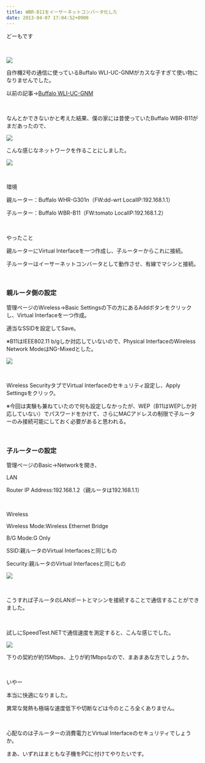 ```yaml
---
title: WBR-B11をイーサーネットコンバータ化した
date: 2013-04-07 17:04:52+0900
---
```

<p>どーもです</p>
<p>&nbsp;</p>
<p><img src="https://lh5.googleusercontent.com/-wn9ewHUqHWM/UTKmaBT-UjI/AAAAAAAABUc/G58KszEU9og/s640/IMG_0082.JPG" /></p>
<p>自作機2号の通信に使っているBuffalo WLI-UC-GNMがカスな子すぎて使い物になりませんでした。</p>
<p>以前の記事→<a href="http://tosainu.wktk.so/view/256">Buffalo WLI-UC-GNM</a></p>
<p>&nbsp;</p>
<p>なんとかできないかと考えた結果、僕の家には昔使っていたBuffalo WBR-B11がまだあったので、</p>
<p><img src="https://lh3.googleusercontent.com/-3_STouXiXyw/UWEfmW_4AoI/AAAAAAAAB3Y/pHQeAOW6m2g/s640/IMG_0361.JPG" /></p>
<p>こんな感じなネットワークを作ることにしました。</p>
<p><img src="https://lh3.googleusercontent.com/-UMvi0cMQNMo/UWEflobvjMI/AAAAAAAAB3U/Sp5ITADUPQM/s640/out.png" /></p>
<p>&nbsp;</p>
<p>環境</p>
<p>親ルーター：Buffalo WHR-G301n（FW:dd-wrt LocalIP:192.168.1.1）</p>
<p>子ルーター：Buffalo WBR-B11（FW:tomato LocalIP:192.168.1.2）</p>
<p>&nbsp;</p>
<p>やったこと</p>
<p>親ルーターにVirtual Interfaceを一つ作成し、子ルーターからこれに接続。</p>
<p>子ルーターはイーサーネットコンバータとして動作させ、有線でマシンと接続。</p>
<p>&nbsp;</p>
<h3>親ルータ側の設定</h3>
<p>管理ページのWireless→Basic Settingsの下の方にあるAddボタンをクリックし、Virtual Interfaceを一つ作成。</p>
<p>適当なSSIDを設定してSave。</p>
<p>※B11はIEEE802.11 b/gしか対応していないので、Physical InterfaceのWireless Network ModeはNG-Mixedとした。</p>
<p><img src="https://lh6.googleusercontent.com/-EnZtslG1tEw/UWEhtvw-gkI/AAAAAAAAB3o/T1-IrM_BjEM/s640/Screenshot%2520from%25202013-04-07%252016%253A33%253A35.png" /></p>
<p>&nbsp;</p>
<p>Wireless SecurityタブでVirtual Interfaceのセキュリティ設定し、Apply Settingsをクリック。</p>
<p>※今回は実験も兼ねていたので何も設定しなかったが、WEP（B11はWEPしか対応していない）でパスワードをかけて、さらにMACアドレスの制限で子ルーターのみ接続可能にしておく必要があると思われる。</p>
<p>&nbsp;</p>
<h3>子ルーターの設定</h3>
<p>管理ページのBasic→Networkを開き、</p>
<p>LAN</p>
<p>Router IP Address:192.168.1.2（親ルータは192.168.1.1）</p>
<p>&nbsp;</p>
<p>Wireless</p>
<p>Wireless Mode:Wireless Ethernet Bridge</p>
<p>B/G Mode:G Only</p>
<p>SSID:親ルータのVirtual Interfacesと同じもの</p>
<p>Security:親ルータのVirtual Interfacesと同じもの</p>
<p><img src="https://lh6.googleusercontent.com/-vW2Hxk4CPGw/UWEl5JBQcwI/AAAAAAAAB34/VRrZ9O770us/s640/Screenshot%2520from%25202013-04-07%252016%253A50%253A19.png" /></p>
<p>&nbsp;</p>
<p>こうすれば子ルータのLANポートとマシンを接続することで通信することができました。</p>
<p>&nbsp;</p>
<p>試しにSpeedTest.NETで通信速度を測定すると、こんな感じでした。</p>
<p><img src="https://lh5.googleusercontent.com/-Wit4qqfpm7s/UWEm5AsLSLI/AAAAAAAAB4E/R4m134KL1VU/s640/Screenshot%2520from%25202013-04-07%252015-52-57.png" /></p>
<p>下りの契約が約15Mbps、上りが約1Mbpsなので、まあまあな方でしょうか。</p>
<p>&nbsp;</p>
<p>いやー</p>
<p>本当に快適になりました。</p>
<p>異常な発熱も極端な速度低下や切断などは今のところ全くありません。</p>
<p>&nbsp;</p>
<p>心配なのは子ルーターの消費電力とVirtual Interfaceのセキュリティでしょうか。</p>
<p>まあ、いずれはまともな子機をPCに付けてやりたいです。</p>
<p>&nbsp;</p>
